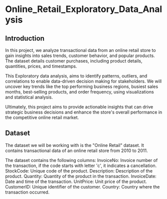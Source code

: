 # Online_Retail_Exploratory_Data_Analysis

## Introduction

In this project, we analyze transactional data from an online retail store to gain insights into sales trends, customer behavior, and popular products. The dataset details customer purchases, including product details, quantities, prices, and timestamps.

This Exploratory data analysis, aims to identify patterns, outliers, and correlations to enable data-driven decision making for stakeholders. We will uncover key trends like the top performing business regions, busiest sales months, best-selling products, and order frequency, using visualizations and statistical analysis.

Ultimately, this project aims to provide actionable insights that can drive strategic business decisions and enhance the store's overall performance in the competitive online retail market.

## Dataset

The dataset we will be working with is the "Online Retail" dataset. It contains transactional data of an online retail store from 2010 to 2011.

The dataset contains the following columns:
InvoiceNo: Invoice number of the transaction, if the code starts with letter 'c', it indicates a cancellation.
StockCode: Unique code of the product.
Description: Description of the product.
Quantity: Quantity of the product in the transaction.
InvoiceDate: Date and time of the transaction.
UnitPrice: Unit price of the product.
CustomerID: Unique identifier of the customer.
Country: Country where the transaction occurred.




